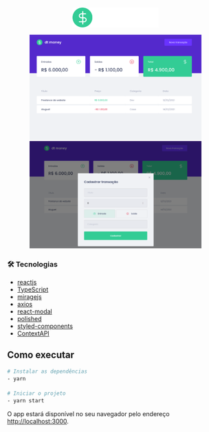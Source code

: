 <p align="center">
  <img alt="dtmoney" width="200px" src="https://github.com/juliannelicon/bootcamp-ignite-rocketseat/blob/master/ignite-dtmoney/src/assets/logo.svg" />
</p>

<p align="center">
  <img alt="dtmoney" width="400px" src="https://github.com/juliannelicon/bootcamp-ignite-rocketseat/blob/master/ignite-dtmoney/public/dtmoney.png" />
  <img alt="dtmoney" width="400px" src="https://github.com/juliannelicon/bootcamp-ignite-rocketseat/blob/master/ignite-dtmoney/public/dtmoney-modal.png" />
</p>

### 🛠 Tecnologias
- [reactjs](https://pt-br.reactjs.org/)
- [TypeScript](https://www.typescriptlang.org/)
- [miragejs](https://miragejs.com/)
- [axios](https://axios-http.com/docs/intro)
- [react-modal](https://github.com/reactjs/react-modal)
- [polished](https://polished.js.org/)
- [styled-components](https://styled-components.com/)
- [ContextAPI](https://pt-br.reactjs.org/docs/context.html)

## Como executar

```bash
# Instalar as dependências
- yarn

# Iniciar o projeto
- yarn start

```

O app estará disponível no seu navegador pelo endereço [http://localhost:3000](http://localhost:3000).
